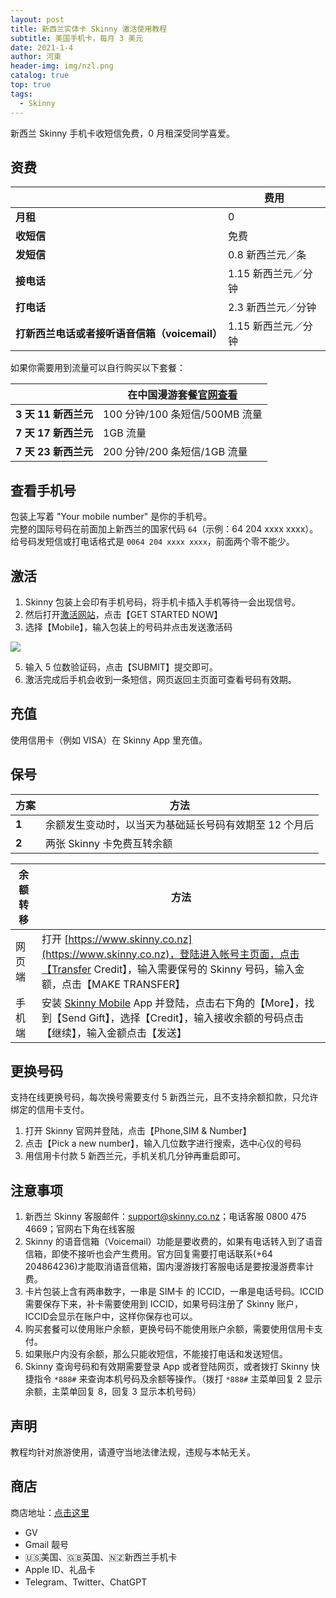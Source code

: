 ```yaml
---
layout: post
title: 新西兰实体卡 Skinny 激活使用教程
subtitle: 美国手机卡，每月 3 美元
date: 2021-1-4
author: 河東
header-img: img/nzl.png
catalog: true
top: true
tags:
  - Skinny
---
```


新西兰 Skinny 手机卡收短信免费，0 月租深受同学喜爱。

## 资费

|  | 费用 |  
|---|---|
| **月租** | 0 |
| **收短信** | 免费 |
| **发短信** | 0.8 新西兰元／条 |
|  **接电话**| 1.15 新西兰元／分钟 |
| **打电话** | 2.3 新西兰元／分钟 |
| **打新西兰电话或者接听语音信箱（voicemail）** | 1.15 新西兰元／分钟 |

如果你需要用到流量可以自行购买以下套餐：

|  | 在中国漫游套餐[官网查看](https://www.skinny.co.nz/pricing/overseas-roaming/) |  
|---|---|
| **3 天 11 新西兰元** | 100 分钟/100 条短信/500MB 流量 |
| **7 天 17 新西兰元** | 1GB 流量 |
|**7 天 23 新西兰元**|200 分钟/200 条短信/1GB 流量|


## 查看手机号

包装上写着 "Your mobile number" 是你的手机号。\
完整的国际号码在前面加上新西兰的国家代码 `64`（示例：64 204 xxxx xxxx）。\
给号码发短信或打电话格式是 `0064 204 xxxx xxxx`，前面两个零不能少。

## 激活

1. Skinny 包装上会印有手机号码，将手机卡插入手机等待一会出现信号。
2. 然后打开[激活网站](https://www.skinny.co.nz/register/)，点击【GET STARTED NOW】
4. 选择【Mobile】，输入包装上的号码并点击发送激活码

![](https://i.imgur.com/s2LtEQ7.png)
  
5. 输入 5 位数验证码，点击【SUBMIT】提交即可。
6. 激活完成后手机会收到一条短信，网页返回主页面可查看号码有效期。



## 充值

使用信用卡（例如 VISA）在 Skinny App 里充值。

## 保号

|  方案| 方法 |  
|---|---|
| **1** |余额发生变动时，以当天为基础延长号码有效期至 12 个月后 |
| **2** |两张 Skinny 卡免费互转余额 |

| 余额转移 | 方法 |  
|---|---|
| 网页端 | 打开 [https://www.skinny.co.nz](https://www.skinny.co.nz)，登陆进入帐号主页面，点击【Transfer Credit】，输入需要保号的 Skinny 号码，输入金额，点击【MAKE TRANSFER】 |  
| 手机端 | 安装 [Skinny Mobile](https://apps.apple.com/cn/app/skinny-mobile/id926099138) App 并登陆，点击右下角的【More】，找到【Send Gift】，选择【Credit】，输入接收余额的号码点击【继续】，输入金额点击【发送】 | 


## 更换号码
支持在线更换号码，每次换号需要支付 5 新西兰元，且不支持余额扣款，只允许绑定的信用卡支付。
1. 打开 Skinny 官网并登陆，点击【Phone,SIM & Number】
2. 点击【Pick a new number】，输入几位数字进行搜索，选中心仪的号码
3. 用信用卡付款 5 新西兰元，手机关机几分钟再重启即可。

## 注意事项
1. 新西兰 Skinny 客服邮件：support@skinny.co.nz；电话客服 0800 475 4669；官网右下角在线客服
2. Skinny 的语音信箱（Voicemail）功能是要收费的，如果有电话转入到了语音信箱，即使不接听也会产生费用。官方回复需要打电话联系(+64 204864236)才能取消语音信箱，国内漫游拨打客服电话是要按漫游费率计费。
3. 卡片包装上含有两串数字，一串是 SIM卡 的 ICCID，一串是电话号码。ICCID 需要保存下来，补卡需要使用到 ICCID，如果号码注册了 Skinny 账户，ICCID会显示在账户中，这样你保存也可以。
4. 购买套餐可以使用账户余额，更换号码不能使用账户余额，需要使用信用卡支付。
5. 如果账户内没有余额，那么只能收短信，不能接打电话和发送短信。
6. Skinny 查询号码和有效期需要登录 App 或者登陆网页，或者拨打 Skinny 快捷指令 `*888#` 来查询本机号码及余额等操作。（拨打 `*888#` 主菜单回复 2 显示余额，主菜单回复 8，回复 3 显示本机号码）

## 声明

教程均针对旅游使用，请遵守当地法律法规，违规与本帖无关。

## 商店

商店地址：[点击这里](https://ssnhd.github.io/2023/03/19/store/)
- GV
- Gmail 靓号
- 🇺🇸美国、🇬🇧英国、🇳🇿新西兰手机卡
- Apple ID、礼品卡
- Telegram、Twitter、ChatGPT
